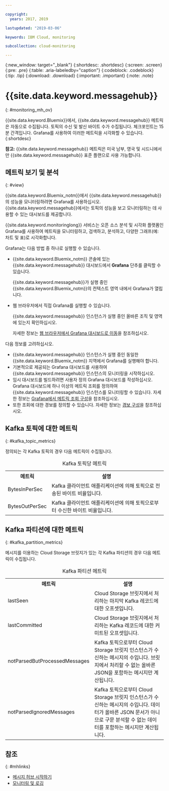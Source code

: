 ```yaml
---

copyright:
  years: 2017, 2019

lastupdated: "2019-03-06"

keywords: IBM Cloud, monitoring

subcollection: cloud-monitoring

---
```


{:new_window: target="_blank"}
{:shortdesc: .shortdesc}
{:screen: .screen}
{:pre: .pre}
{:table: .aria-labeledby="caption"}
{:codeblock: .codeblock}
{:tip: .tip}
{:download: .download}
{:important: .important}
{:note: .note}



# {{site.data.keyword.messagehub}}
{: #monitoring_mh_ov}

{{site.data.keyword.Bluemix}}에서, {{site.data.keyword.messagehub}} 메트릭은 자동으로 수집됩니다. 토픽의 수신 및 발신 바이트 수가 수집됩니다. 체크포인트는 15분 간격입니다. Grafana를 사용하여 이러한 메트릭을 시각화할 수 있습니다. 
{:shortdesc}


**참고:** {{site.data.keyword.messagehub}} 메트릭은 미국 남부, 영국 및 시드니에서만 {{site.data.keyword.messagehub}} 표준 플랜으로 사용 가능합니다.  




## 메트릭 보기 및 분석
{: #view}

{{site.data.keyword.Bluemix_notm}}에서 {{site.data.keyword.messagehub}}의 성능을 모니터링하려면 Grafana를 사용하십시오. {{site.data.keyword.messagehub}}에서는 토픽의 성능을 보고 모니터링하는 데 사용할 수 있는 대시보드를 제공합니다.

{{site.data.keyword.monitoringlong}} 서비스는 오픈 소스 분석 및 시각화 플랫폼인 Grafana를 사용하여 메트릭을 모니터링하고, 검색하고, 분석하고, 다양한 그래프(예: 차트 및 표)로 시각화합니다. 

Grafana는 다음 방법 중 하나로 실행할 수 있습니다.

* {{site.data.keyword.Bluemix_notm}} 콘솔에 있는 {{site.data.keyword.messagehub}} 대시보드에서 **Grafana** 단추를 클릭할 수 있습니다.

    {{site.data.keyword.messagehub}}가 실행 중인 {{site.data.keyword.Bluemix_notm}}의 컨텍스트 영역 내에서 Grafana가 열립니다.
    
* 웹 브라우저에서 직접 Grafana를 실행할 수 있습니다.

    {{site.data.keyword.messagehub}} 인스턴스가 실행 중인 올바른 조직 및 영역에 있는지 확인하십시오.
    
    자세한 정보는 [웹 브라우저에서 Grafana 대시보드로 이동](/docs/services/cloud-monitoring/grafana/navigating_grafana.html#launch_grafana_from_browser)을 참조하십시오.
    

다음 정보를 고려하십시오.

* {{site.data.keyword.messagehub}} 인스턴스가 실행 중인 동일한 {{site.data.keyword.Bluemix_notm}} 지역에서 Grafana를 실행해야 합니다.
* 기본적으로 제공되는 Grafana 대시보드를 사용하여 {{site.data.keyword.messagehub}} 인스턴스의 모니터링을 시작하십시오.
* 임시 대시보드를 빌드하려면 사용자 정의 Grafana 대시보드를 작성하십시오. Grafana 대시보드에 하나 이상의 메트릭 조회를 정의하여 {{site.data.keyword.messagehub}} 인스턴스를 모니터링할 수 있습니다. 자세한 정보는 [Grafana에서 메트릭 조회 구성](/docs/services/cloud-monitoring/grafana/define_query.html#define_query)을 참조하십시오.
* 또한 조회에 대한 경보를 정의할 수 있습니다. 자세한 정보는 [경보 구성](/docs/services/cloud-monitoring/config_alerts_ov.html#config_alerts_ov)을 참조하십시오.


## Kafka 토픽에 대한 메트릭
{: #kafka_topic_metrics}

정의되는 각 Kafka 토픽의 경우 다음 메트릭이 수집됩니다.


<table>
  <caption>Kafka 토픽당 메트릭</caption>
  <tr>
    <th>메트릭</th>
    <th>설명</th>
  </tr>
  <tr>
    <td>BytesInPerSec</td>
    <td>Kafka 클라이언트 애플리케이션에 의해 토픽으로 전송된 바이트 비율입니다.</td>
  </tr>
  <tr>
    <td>BytesOutPerSec</td>
    <td>Kafka 클라이언트 애플리케이션에 의해 토픽으로부터 수신한 바이트 비율입니다.</td>
  </tr>
</table>



## Kafka 파티션에 대한 메트릭
{: #kafka_partition_metrics}

메시지를 이용하는 Cloud Storage 브릿지가 있는 각 Kafka 파티션의 경우 다음 메트릭이 수집됩니다.


<table>
  <caption>Kafka 파티션 메트릭</caption>
  <tr>
    <th>메트릭</th>
    <th>설명</th>
  </tr>
  <tr>
    <td>lastSeen</td>
    <td>Cloud Storage 브릿지에서 처리하는 마지막 Kafka 레코드에 대한 오프셋입니다.</td>
  </tr>
  <tr>
    <td>lastCommitted</td>
    <td>Cloud Storage 브릿지에서 처리하는 Kafka 레코드에 대한 커미트된 오프셋입니다.</td>
  </tr>
  <tr>
    <td>notParsedButProcessedMessages</td>
    <td>Kafka 토픽으로부터 Cloud Storage 브릿지 인스턴스가 수신하는 메시지의 수입니다. 브릿지에서 처리할 수 없는 올바른 JSON을 포함하는 메시지만 계산됩니다.</td>
  </tr>
  <tr>
    <td>notParsedIgnoredMessages</td>
    <td>Kafka 토픽으로부터 Cloud Storage 브릿지 인스턴스가 수신하는 메시지의 수입니다. 데이터가 올바른 JSON 문서가 아니므로 구문 분석할 수 없는 데이터를 포함하는 메시지만 계산됩니다.</td>
  </tr>
</table>




## 참조
{: #mhlinks}

* [메시지 허브 시작하기](/docs/services/EventStreams/index.html#getting_started)
* [모니터링 및 로깅](/docs/services/EventStreams/messagehub072.html#monitoring)

